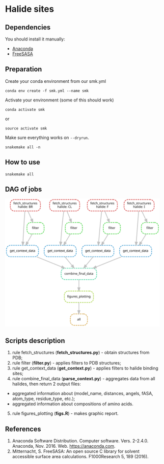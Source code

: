 # Halide sites  
## Dependencies
You should install it manually: 
* [Anaconda](https://www.digitalocean.com/community/tutorials/how-to-install-anaconda-on-ubuntu-18-04-quickstart)
* [FreeSASA](https://freesasa.github.io/)  
## Preparation  
Create your conda environment from our smk.yml  
```
conda env create -f smk.yml --name smk
```
Activate your environment (some of this should work)  
```
conda activate smk
```
or
```
source activate smk
```

Make sure everything works on `--dryrun`.
```
snakemake all -n
```
## How to use
```
snakemake all
```
## DAG of jobs  
![alt text](dag.svg)  
## Scripts description  
1. rule fetch_structures (**fetch_structures.py**) - obtain structures from PDB;  
2. rule filter (**filter.py**) - applies filters to PDB structures;  
3. rule get_context_data (**get_context.py**) - applies filters to halide binding sites;   
4. rule combine_final_data (**parse_context.py**) - aggregates data from all halides, then return 2 output files:
  * aggregated information about (model_name, distances, angels, fASA, atom_type, residue_type, etc.);
  * aggregated information about compositions of amino acids.  
5. rule figures_plotting (**figs.R**) - makes graphic report.  
## References  
1. Anaconda Software Distribution. Computer software. Vers. 2-2.4.0. Anaconda, Nov. 2016. Web. <https://anaconda.com>.  
2. Mitternacht, S. FreeSASA: An open source C library for solvent accessible surface area calculations. F1000Research 5, 189 (2016).  
